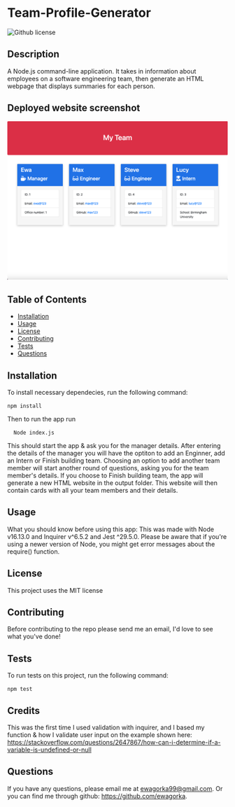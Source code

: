 # Team-Profile-Generator
 ![Github license](https://img.shields.io/badge/License-MIT-blue.svg)

  ## Description
A Node.js command-line application. It takes in information about employees on a software engineering team, then generate an HTML webpage that displays summaries for each person.

  ## Deployed website screenshot
 ![Deployed website screenshot](assets/images/generatedTeamWebsite.png)
 

  ## Table of Contents
  * [Installation](#installation)
  * [Usage](#usage)
  * [License](#license)
  * [Contributing](#contributing)
  * [Tests](#tests)
  * [Questions](#questions)
  
  ## Installation

  To install necessary dependecies, run the following command:
  ```
  npm install
  ```

  Then to run the app run
```
  Node index.js
```

This should start the app & ask you for the manager details. After entering the details of the manager you will have the optiton to add an Enginner, add an Intern or Finish building team. Choosing an option to add another team member will start another round of questions, asking you for the team member's details. If you choose to Finish building team, the app will generate a new HTML website in the output folder. This website will then contain cards with all your team members and their details.
  ## Usage
  
  What you should know before using this app: 
  This was made with Node v16.13.0 and Inquirer v^6.5.2 and Jest ^29.5.0. Please be aware that if you're using a newer version of Node, you might get error messages about the require() function.

  ## License

  This project uses the MIT license

  ## Contributing

  Before contributing to the repo please send me an email, I'd love to see what you've done!

  ## Tests

  To run tests on this project, run the following command:
  ```
  npm test
  ```
  ## Credits
  This was the first time I used validation with inquirer, and I based my function & how I validate user input on the example shown here: https://stackoverflow.com/questions/2647867/how-can-i-determine-if-a-variable-is-undefined-or-null

  ## Questions

  If you have any questions, please email me at ewagorka99@gmail.com.
  Or you can find me through github: https://github.com/ewagorka.
